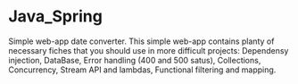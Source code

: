 # Java_Spring
Simple web-app date converter. 
This simple web-app contains planty of necessary fiches that you should use in more difficult projects: Dependensy injection, DataBase, Error handling (400 and 500 satus),
Collections,  Concurrency, Stream API and lambdas, Functional filtering and mapping.
